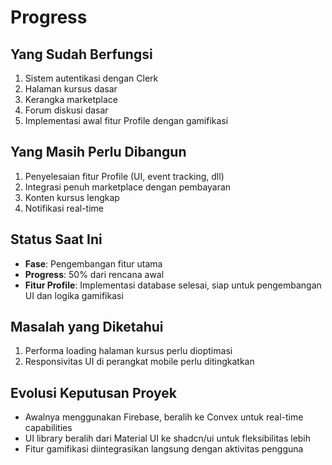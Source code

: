 # Progress

## Yang Sudah Berfungsi
1. Sistem autentikasi dengan Clerk
2. Halaman kursus dasar
3. Kerangka marketplace
4. Forum diskusi dasar
5. Implementasi awal fitur Profile dengan gamifikasi

## Yang Masih Perlu Dibangun
1. Penyelesaian fitur Profile (UI, event tracking, dll)
2. Integrasi penuh marketplace dengan pembayaran
3. Konten kursus lengkap
4. Notifikasi real-time

## Status Saat Ini
- **Fase**: Pengembangan fitur utama
- **Progress**: 50% dari rencana awal
- **Fitur Profile**: Implementasi database selesai, siap untuk pengembangan UI dan logika gamifikasi

## Masalah yang Diketahui
1. Performa loading halaman kursus perlu dioptimasi
2. Responsivitas UI di perangkat mobile perlu ditingkatkan

## Evolusi Keputusan Proyek
- Awalnya menggunakan Firebase, beralih ke Convex untuk real-time capabilities
- UI library beralih dari Material UI ke shadcn/ui untuk fleksibilitas lebih
- Fitur gamifikasi diintegrasikan langsung dengan aktivitas pengguna
